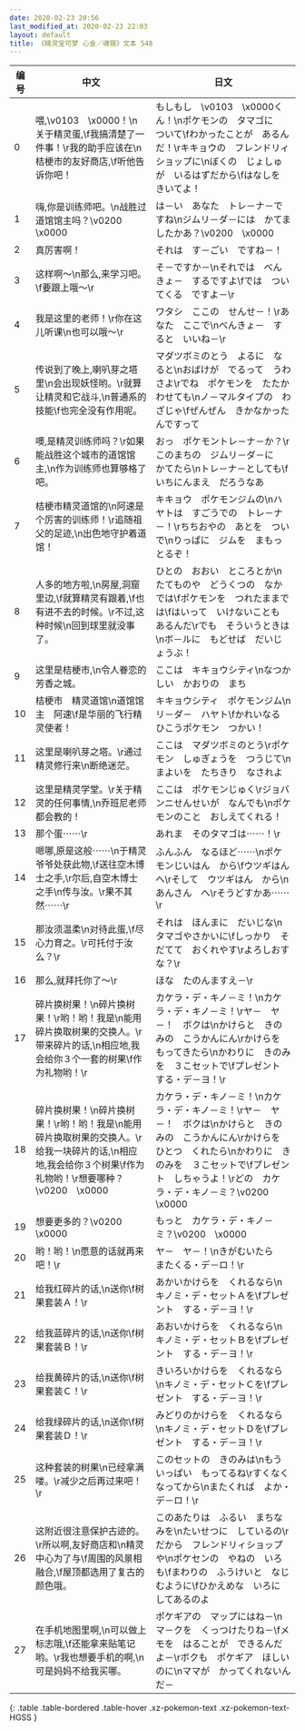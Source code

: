 ```yaml
---
date: 2020-02-23 20:56
last_modified_at: 2020-02-23 22:03
layout: default
title: 《精灵宝可梦 心金／魂银》文本 548
---
```

| 编号 | 中文 | 日文 |
| ---- | ---- | ---- |
| 0 | 喂,\v0103　\x0000！\n关于精灵蛋,\f我搞清楚了一件事！\r我的助手应该在\n桔梗市的友好商店,\f听他告诉你吧！ | もしもし　\v0103　\x0000くん！\nポケモンの　タマゴに　ついて\fわかったことが　あるんだ！\rキキョウの　フレンドリィショップに\nぼくの　じょしゅが　いるはずだから\fはなしを　きいてよ！ |
| 1 | 嗨,你是训练师吧。\n战胜过道馆馆主吗？\v0200　\x0000 | は－い　あなた　トレ－ナ－ですね\nジムリ－ダ－には　かてましたかあ？\v0200　\x0000 |
| 2 | 真厉害啊！ | それは　す－ごい　ですね－！ |
| 3 | 这样啊～\n那么,来学习吧。\f要跟上哦～\r | そ－ですか－\nそれでは　べんきょ－　するですよ\fでは　ついてくる　ですよ－\r |
| 4 | 我是这里的老师！\r你在这儿听课\n也可以哦～\r | ワタシ　ここの　せんせ－！\rあなた　ここで\nべんきょ－　すると　いいね－\r |
| 5 | 传说到了晚上,喇叭芽之塔里\n会出现妖怪哟。\r就算让精灵和它战斗,\n普通系的技能\f也完全没有作用呢。 | マダツボミのとう　よるに　なると\nおばけが　でるって　うわさよ\rでね　ポケモンを　たたかわせても\nノ－マルタイプの　わざじゃ\fぜんぜん　きかなかったんですって |
| 6 | 噢,是精灵训练师吗？\r如果能战胜这个城市的道馆馆主,\n作为训练师也算够格了吧。 | おっ　ポケモントレ－ナ－か？\rこのまちの　ジムリ－ダ－に　かてたら\nトレ－ナ－としても\fいちにんまえ　だろうなあ |
| 7 | 桔梗市精灵道馆的\n阿速是个厉害的训练师！\r追随祖父的足迹,\n出色地守护着道馆！ | キキョウ　ポケモンジムの\nハヤトは　すごうでの　トレ－ナ－！\rちちおやの　あとを　ついで\nりっぱに　ジムを　まもっとるぞ！ |
| 8 | 人多的地方啦,\n房屋,洞窟里边,\f就算精灵有跟着,\f也有进不去的时候。\r不过,这种时候\n回到球里就没事了。 | ひとの　おおい　ところとか\nたてものや　どうくつの　なかでは\fポケモンを　つれたままでは\fはいって　いけないことも　あるんだ\rでも　そういうときは\nボ－ルに　もどせば　だいじょうぶ！ |
| 9 | 这里是桔梗市,\n令人眷恋的芳香之城。 | ここは　キキョウシティ\nなつかしい　かおりの　まち |
| 10 | 桔梗市　精灵道馆\n道馆馆主　阿速\f是华丽的飞行精灵使者！ | キキョウシティ　ポケモンジム\nリ－ダ－　ハヤト\fかれいなる　ひこうポケモン　つかい！ |
| 11 | 这里是喇叭芽之塔。\r通过精灵修行来\n断绝迷茫。 | ここは　マダツボミのとう\rポケモン　しゅぎょうを　つうじて\nまよいを　たちきり　なされよ |
| 12 | 这里是精灵学堂。\r关于精灵的任何事情,\n乔班尼老师都会教的！ | ここは　ポケモンじゅく\rジョバンニせんせいが　なんでも\nポケモンのこと　おしえてくれる！ |
| 13 | 那个蛋⋯⋯\r | あれま　そのタマゴは⋯⋯！\r |
| 14 | 嗯哪,原是这般⋯⋯\n于精灵爷爷处获此物,\f送往空木博士之手,\r尔后,自空木博士之手\n传与汝。\r果不其然⋯⋯\r | ふんふん　なるほど⋯⋯\nポケモンじいはん　から\fウツギはん　へ\rそして　ウツギはん　から\nあんさん　へ\rそうどすかあ⋯⋯\r |
| 15 | 那汝须温柔\n对待此蛋,\f尽心力育之。\r可托付于汝么？\r | それは　ほんまに　だいじな\nタマゴやさかいに\fしっかり　そだてて　おくれやす\rよろしおすな？\r |
| 16 | 那么,就拜托你了～\r | ほな　たのんますえ－\r |
| 17 | 碎片换树果！\n碎片换树果！\r哟！哟！我是\n能用碎片换取树果的交换人。\r带来碎片的话,\n相应地,我会给你３个一套的树果\f作为礼物哟！\r | カケラ・デ・キノ－ミ！\nカケラ・デ・キノ－ミ！\rヤ－　ヤ－！　ボクは\nかけらと　きのみの　こうかんにん\rかけらを　もってきたら\nかわりに　きのみを　３こセットで\fプレゼント　する・デ－ヨ！\r |
| 18 | 碎片换树果！\n碎片换树果！\r哟！哟！我是\n能用碎片换取树果的交换人。\r给我一块碎片的话,\n相应地,我会给你３个树果\f作为礼物哟！\r想要哪种？\v0200　\x0000 | カケラ・デ・キノ－ミ！\nカケラ・デ・キノ－ミ！\rヤ－　ヤ－！　ボクは\nかけらと　きのみの　こうかんにん\rかけらを　ひとつ　くれたら\nかわりに　きのみを　３こセットで\fプレゼント　しちゃうよ！\rどの　カケラ・デ・キノ－ミ？\v0200　\x0000 |
| 19 | 想要更多的？\v0200　\x0000 | もっと　カケラ・デ・キノ－ミ？\v0200　\x0000 |
| 20 | 哟！哟！\n愿意的话就再来吧！\r | ヤ－　ヤ－！\nきがむいたら　またくる・デ－ロ！\r |
| 21 | 给我红碎片的话,\n送你\f树果套装Ａ！\r | あかいかけらを　くれるなら\nキノミ・デ・セットＡを\fプレゼント　する・デ－ヨ！\r |
| 22 | 给我蓝碎片的话,\n送你\f树果套装Ｂ！\r | あおいかけらを　くれるなら\nキノミ・デ・セットＢを\fプレゼント　する・デ－ヨ！\r |
| 23 | 给我黄碎片的话,\n送你\f树果套装Ｃ！\r | きいろいかけらを　くれるなら\nキノミ・デ・セットＣを\fプレゼント　する・デ－ヨ！\r |
| 24 | 给我绿碎片的话,\n送你\f树果套装Ｄ！\r | みどりのかけらを　くれるなら\nキノミ・デ・セットＤを\fプレゼント　する・デ－ヨ！\r |
| 25 | 这种套装的树果\n已经拿满喽。\r减少之后再过来吧！\r | このセットの　きのみは\nもう　いっぱい　もってるね\rすくなくなってから\nまたくれば　よか・デ－ロ！\r |
| 26 | 这附近很注意保护古迹的。\r所以啊,友好商店和\n精灵中心为了与\f周围的风景相融合,\f屋顶都选用了复古的颜色哦。 | このあたりは　ふるい　まちなみを\nたいせつに　しているの\rだから　フレンドリィショップや\nポケセンの　やねの　いろも\fまわりの　ふうけいと　なじむように\fひかえめな　いろに　してあるのよ |
| 27 | 在手机地图里啊,\n可以做上标志哦,\f还能拿来贴笔记哟。\r我也想要手机的啊,\n可是妈妈不给我买哪。 | ポケギアの　マップにはね－\nマ－クを　くっつけたりね－\fメモを　はることが　できるんだよ－\rボクも　ポケギア　ほしいのに\nママが　かってくれないんだ－ |
{: .table .table-bordered .table-hover .xz-pokemon-text .xz-pokemon-text-HGSS }